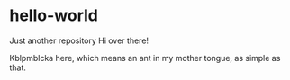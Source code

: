 # hello-world
Just another repository
Hi over there!

Kblpmblcka here, which means an ant in my mother tongue, as simple as that.
